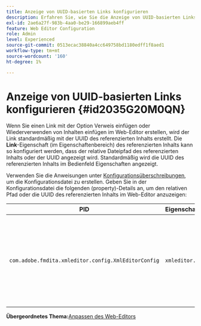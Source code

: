 ```yaml
---
title: Anzeige von UUID-basierten Links konfigurieren
description: Erfahren Sie, wie Sie die Anzeige von UUID-basierten Links konfigurieren
exl-id: 2ae6a27f-983b-4aa0-be29-166899aeb4ff
feature: Web Editor Configuration
role: Admin
level: Experienced
source-git-commit: 0513ecac38840a4cc649758bd1180edff1f8aed1
workflow-type: tm+mt
source-wordcount: '160'
ht-degree: 1%

---
```


# Anzeige von UUID-basierten Links konfigurieren {#id2035G20M0QN}

Wenn Sie einen Link mit der Option Verweis einfügen oder Wiederverwenden von Inhalten einfügen im Web-Editor erstellen, wird der Link standardmäßig mit der UUID des referenzierten Inhalts erstellt. Die **Link**-Eigenschaft \(im Eigenschaftenbereich\) des referenzierten Inhalts kann so konfiguriert werden, dass der relative Dateipfad des referenzierten Inhalts oder der UUID angezeigt wird. Standardmäßig wird die UUID des referenzierten Inhalts im Bedienfeld Eigenschaften angezeigt.

Verwenden Sie die Anweisungen unter [Konfigurationsüberschreibungen](download-install-additional-config-override.md#), um die Konfigurationsdatei zu erstellen. Geben Sie in der Konfigurationsdatei die folgenden \(property\)-Details an, um den relativen Pfad oder die UUID des referenzierten Inhalts im Web-Editor anzuzeigen:

| PID | Eigenschaftsschlüssel | Eigenschaftswert |
|---|------------|--------------|
| `com.adobe.fmdita.xmleditor.config.XmlEditorConfig` | `xmleditor.uuid` | Boolescher Wert \(true/false\). Wenn Sie den relativen Pfad des verknüpften Inhalts anzeigen möchten, legen Sie diese Eigenschaft auf „false“ fest. <br> **Standardwert**: true |

**Übergeordnetes Thema:**&#x200B;[&#x200B; Anpassen des Web-Editors](conf-web-editor.md)
